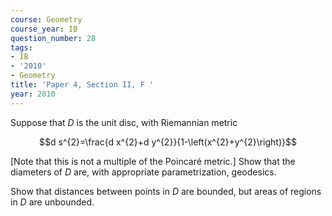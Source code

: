 ```yaml
---
course: Geometry
course_year: IB
question_number: 28
tags:
- IB
- '2010'
- Geometry
title: 'Paper 4, Section II, F '
year: 2010
---
```




Suppose that $D$ is the unit disc, with Riemannian metric

$$d s^{2}=\frac{d x^{2}+d y^{2}}{1-\left(x^{2}+y^{2}\right)}$$

[Note that this is not a multiple of the Poincaré metric.] Show that the diameters of $D$ are, with appropriate parametrization, geodesics.

Show that distances between points in $D$ are bounded, but areas of regions in $D$ are unbounded.